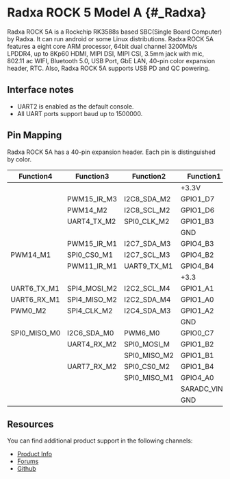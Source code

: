 Radxa ROCK 5 Model A {#_Radxa}
====================

Radxa ROCK 5A is a Rockchip RK3588s based SBC(Single Board Computer) by Radxa. It can run android or some Linux distributions. Radxa ROCK 5A features a eight core ARM processor, 64bit dual channel 3200Mb/s LPDDR4, up to 8Kp60 HDMI, MIPI DSI, MIPI CSI, 3.5mm jack with mic, 802.11 ac WIFI, Bluetooth 5.0, USB Port, GbE LAN, 40-pin color expansion header, RTC. Also, Radxa ROCK 5A supports USB PD and QC powering.

Interface notes
---------------

- UART2 is enabled as the default console.
- All UART ports support baud up to 1500000.

Pin Mapping
-----------

Radxa ROCK 5A has a 40-pin expansion header. Each pin is distinguished by color.

|Function4   |Function3   |Function2   |Function1  |       |  PIN  |  PIN    |   Function1|  Function2|   Function3|
|------------|------------|------------|-----------|:------|------:|---------|------------|-----------|------------|
|            |            |            |+3.3V      |   1   |   2   |    +5.0V|            |           |            |
|            |PWM15_IR_M3 |I2C8_SDA_M2 |GPIO1_D7   |   3   |   4   |    +5.0V| UART2_TX_M0|I2C1_SCL_M0|            |
|            |PWM14_M2    |I2C8_SCL_M2 |GPIO1_D6   |   5   |   6   |      GND| UART2_RX_M0|I2C1_SDA_M0|            |
|            |UART4_TX_M2 |SPI0_CLK_M2 |GPIO1_B3   |   7   |   8   | GPIO0_B5|SPI0_MOSI_M1|           |            |
|            |            |            |GND        |   9   |   10  | GPIO0_B6|            |           |            |
|            |PWM15_IR_M1 |I2C7_SDA_M3 |GPIO4_B3   |   11  |   12  | GPIO4_A1|            |           |            |
|PWM14_M1    |SPI0_CS0_M1 |I2C7_SCL_M3 |GPIO4_B2   |   13  |   14  |      GND|            |           |            |
|            |PWM11_IR_M1 |UART9_TX_M1 |GPIO4_B4   |   15  |   16  | GPIO1_A5|SPI2_MOSI_M0|           |            |
|            |            |            |+3.3       |   17  |   18  | GPIO1_B0| SPI2_CS1_M0|           |            |
|UART6_TX_M1 |SPI4_MOSI_M2|I2C2_SCL_M4 |GPIO1_A1   |   19  |   20  |      GND|            |           |            |
|UART6_RX_M1 |SPI4_MISO_M2|I2C2_SDA_M4 |GPIO1_A0   |   21  |   22  | GPIO1_B5| SPI0_CS1_M2|UART7_TX_M2|            |
|PWM0_M2     |SPI4_CLK_M2 |I2C4_SDA_M3 |GPIO1_A2   |   23  |   24  | GPIO1_A3| I2C4_SCL_M3|SPI4_CS0_M2|     PWM1_M2|
|            |            |            |     GND   |   25  |   26  | GPIO1_A4|SPI2_MISO_M0|           |            |
|SPI0_MISO_M0|I2C6_SDA_M0 |PWM6_M0     |GPIO0_C7   |   27  |   28  | GPIO0_D0|  PWM7_IR_M0|I2C6_SCL_M0|SPI3_MISO_M2|
|            |UART4_RX_M2 |SPI0_MOSI_M |GPIO1_B2   |   29  |   30  |      GND|            |           |            |
|            |            |SPI0_MISO_M2|GPIO1_B1   |   31  |   32  | GPIO4_B0| I2C6_SDA_M3|SPI2_CS1_M1| UART8_TX_M0| 
|            |UART7_RX_M2 |SPI0_CS0_M2 |GPIO1_B4   |   33  |   34  |      GND|            |           |            |
|            |            |SPI0_MISO_M1|GPIO4_A0   |   35  |   36  | GPIO4_A2| SPI0_CLK_M1|           |            |
|            |            |            |SARADC_VIN2|   37  |   38  | GPIO4_A5| I2C3_SDA_M2|UART3_TX_M2|            |
|            |            |            |GND        |   39  |   40  | GPIO4_B1| I2C6_SCL_M3|SPI0_CS1_M1| UART8_RX_M0|

Resources
---------

You can find additional product support in the following channels:

- [Product Info](https://docs.radxa.com/en/rock5/rock5a)
- [Forums](https://forum.radxa.com/c/rock5)
- [Github](https://github.com/radxa)
